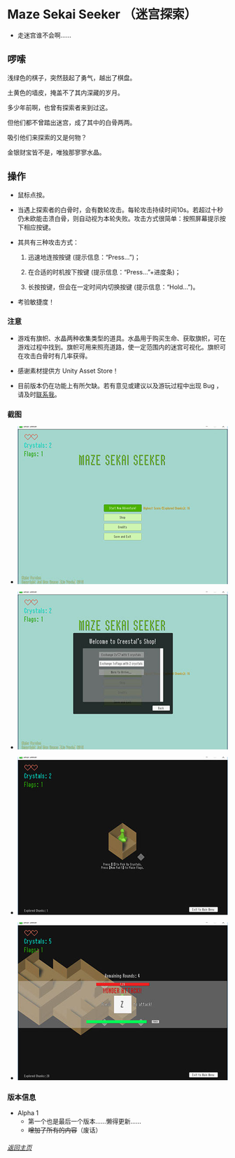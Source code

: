 # Maze Sekai Seeker （迷宫探索）

- 走迷宫谁不会啊……

## 啰嗦

浅绿色的棋子，突然鼓起了勇气，越出了棋盘。

土黄色的墙皮，掩盖不了其内深藏的岁月。

多少年前啊，也曾有探索者来到过这。

但他们都不曾踏出迷宫，成了其中的白骨两两。

吸引他们来探索的又是何物？

金银财宝皆不是，唯独那寥寥水晶。

## 操作

- 鼠标点按。

- 当遇上探索者的白骨时，会有数轮攻击。每轮攻击持续时间10s。若超过十秒仍未欧能击溃白骨，则自动视为本轮失败。攻击方式很简单：按照屏幕提示按下相应按键。

- 其共有三种攻击方式：

  1. 迅速地连按按键 (提示信息：“Press...”)；
  2. 在合适的时机按下按键 (提示信息：“Press...”+进度条)；

  3. 长按按键，但会在一定时间内切换按键 (提示信息：“Hold...”)。

- 考验敏捷度！

### 注意

- 游戏有旗帜、水晶两种收集类型的道具。水晶用于购买生命、获取旗帜，可在游戏过程中找到。旗帜可用来照亮道路，使一定范围内的迷宫可视化。旗帜可在攻击白骨时有几率获得。
- 感谢素材提供方 Unity Asset Store！

- 目前版本仍在功能上有所欠缺。若有意见或建议以及游玩过程中出现 Bug ，请及时[联系我](backerzed@outlook.com)。

### 截图

- ![](2019-03-10_102721-crop-u1074.jpg)

  [^主菜单]: 主菜单

  

- ![](2019-03-10_102712-crop-u1715.jpg)

  [^商店]: 简陋的商店

  

- ![](2019-03-10_102737-crop-u1631.jpg)

  [^游戏内]: 游戏开始

  

- ![](2019-03-10_102817-crop-u1651.jpg)

  [^游戏内]: 攻击

  

### 版本信息

- Alpha 1
  - 第一个也是最后一个版本……懒得更新……
  - ~~增加了所有的内容~~（废话）

###### [返回主页](index.md)
